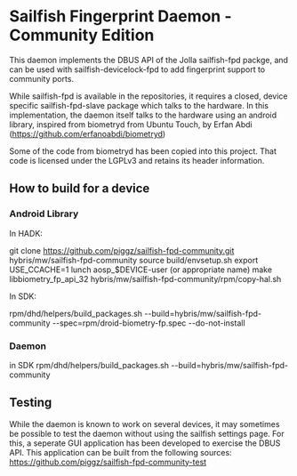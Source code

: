 # Sailfish Fingerprint Daemon - Community Edition

This daemon implements the DBUS API of the Jolla sailfish-fpd packge, and can be used with sailfish-devicelock-fpd
to add fingerprint support to community ports.

While sailfish-fpd is available in the repositories, it requires a closed, device specific sailfish-fpd-slave
package which talks to the hardware.  In this implementation, the daemon itself talks to the hardware using
an android library, inspired from biometryd from Ubuntu Touch, by Erfan Abdi (https://github.com/erfanoabdi/biometryd)

Some of the code from biometryd has been copied into this project.  That code is licensed under the LGPLv3 and 
retains its header information.

## How to build for a device

### Android Library

In HADK:

 git clone https://github.com/piggz/sailfish-fpd-community.git hybris/mw/sailfish-fpd-community
 source build/envsetup.sh
 export USE_CCACHE=1
 lunch aosp_$DEVICE-user (or appropriate name)
 make libbiometry_fp_api_32
 hybris/mw/sailfish-fpd-community/rpm/copy-hal.sh

In SDK:

 rpm/dhd/helpers/build_packages.sh --build=hybris/mw/sailfish-fpd-community --spec=rpm/droid-biometry-fp.spec --do-not-install

### Daemon

in SDK
 rpm/dhd/helpers/build_packages.sh --build=hybris/mw/sailfish-fpd-community

## Testing

While the daemon is known to work on several devices, it may sometimes be possible to test the daemon without
using the sailfish settings page.  For this, a seperate GUI application has been developed to exercise
the DBUS API.  This application can be built from the following sources:
https://github.com/piggz/sailfish-fpd-community-test
